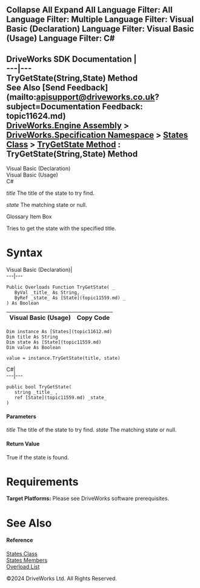        

 Collapse All Expand All  Language Filter: All  Language Filter: Multiple  Language Filter: Visual Basic (Declaration) Language Filter: Visual Basic (Usage) Language Filter: C#  
---  
DriveWorks SDK Documentation  |   
---|---  
TryGetState(String,State) Method   
See Also [Send Feedback](mailto:apisupport@driveworks.co.uk?subject=Documentation Feedback: topic11624.md)  
[DriveWorks.Engine Assembly](topic2156.md) > [DriveWorks.Specification Namespace](topic10764.md) > [States Class](topic11612.md) > [TryGetState Method](topic11622.md) : TryGetState(String,State) Method  
---  
  
Visual Basic (Declaration)    
Visual Basic (Usage)    
C# 

_title_
    The title of the state to try find.

_state_
    The matching state or null.

Glossary Item Box

Tries to get the state with the specified title. 

# Syntax

Visual Basic (Declaration)|   
---|---  
      
    
    Public Overloads Function TryGetState( _
       ByVal _title_ As String, _
       ByRef _state_ As [State](topic11559.md) _
    ) As Boolean  
  
Visual Basic (Usage)| Copy Code  
---|---  
      
    
    Dim instance As [States](topic11612.md)
    Dim title As String
    Dim state As [State](topic11559.md)
    Dim value As Boolean
     
    value = instance.TryGetState(title, state)  
  
C#|   
---|---  
      
    
    public bool TryGetState( 
       string _title_ ,
       ref [State](topic11559.md) _state_
    )  
  
#### Parameters

 _title_
    The title of the state to try find.
_state_
    The matching state or null.

#### Return Value

True if the state is found.

# Requirements

**Target Platforms:** Please see DriveWorks software prerequisites.

# See Also

#### Reference

[States Class](topic11612.md)   
[States Members](topic11613.md)   
[Overload List](topic11622.md)

©2024 DriveWorks Ltd. All Rights Reserved.
